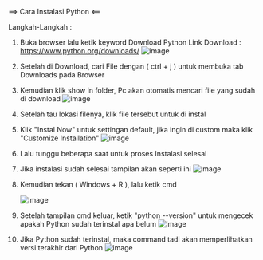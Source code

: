 ==> Cara Instalasi Python <==

  Langkah-Langkah :
1. Buka browser lalu ketik keyword Download Python
   Link Download : https://www.python.org/downloads/
   ![image](https://github.com/dvaikhsn/pertemuan1-basis-data/assets/148309065/36a9887b-8101-41c0-9df9-8780fbd2bcce)
3. Setelah di Download, cari File dengan ( ctrl + j ) untuk membuka tab Downloads pada Browser
4. Kemudian klik show in folder, Pc akan otomatis mencari file yang sudah di download
   ![image](https://github.com/dvaikhsn/pertemuan1-basis-data/assets/148309065/f227702e-cbcc-44c1-83f8-7ad211668c3c)
5. Setelah tau lokasi filenya, klik file tersebut untuk di instal
6. Klik "Instal Now" untuk settingan default, jika ingin di custom maka klik "Customize Installation"
   ![image](https://github.com/dvaikhsn/pertemuan1-basis-data/assets/148309065/8622b378-7e16-4e3a-a23b-8b7f4a1248ca)
7. Lalu tunggu beberapa saat untuk proses Instalasi selesai
8. Jika instalasi sudah selesai tampilan akan seperti ini
   ![image](https://github.com/dvaikhsn/pertemuan1-basis-data/assets/148309065/554499da-ef8b-4ca4-ac15-3477c8738e1c)
9. Kemudian tekan ( Windows + R ), lalu ketik cmd
    
   ![image](https://github.com/dvaikhsn/pertemuan1-basis-data/assets/148309065/ff00fd8b-3700-4728-af8f-4f3beae6c514)
10. Setelah tampilan cmd keluar, ketik "python --version" untuk mengecek apakah Python sudah terinstal apa belum
    ![image](https://github.com/dvaikhsn/pertemuan1-basis-data/assets/148309065/4ed8eb53-3646-43f7-a721-ffc5eba3db23)
11. Jika Python sudah terinstal, maka command tadi akan memperlihatkan versi terakhir dari Python
    ![image](https://github.com/dvaikhsn/pertemuan1-basis-data/assets/148309065/9ebe8086-9783-4835-bedf-c60908ede9cf)




